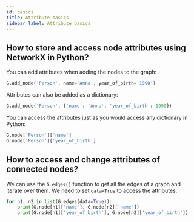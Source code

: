 ```yaml
---
id: basics
title: Attribute basics
sidebar_label: Attribute basics
---
```


## How to store and access node attributes using NetworkX in Python?

You can add attributes when adding the nodes to the graph:

```python
G.add_node('Person', name='Anna', year_of_birth='1990')
```

Attributes can also be added as a dictionary:

```python
G.add_node('Person', {'name': 'Anna', 'year_of_birth': 1990})
```

You can access the attributes just as you would access any dictionary in Python:

```python
G.node['Person']['name']
G.node['Person']['year_of_birth']
```

## How to access and change attributes of connected nodes?

We can use the `G.edges()` function to get all the edges of a graph and iterate over them.
We need to set `data=True` to access the attributes.

```python
for n1, n2 in list(G.edges(data=True)):
    print(G.node[n1]['name'], G.node[n2]['name'])
    print(G.node[n1]['year_of_birth'], G.node[n2]['year_of_birth'])
```
